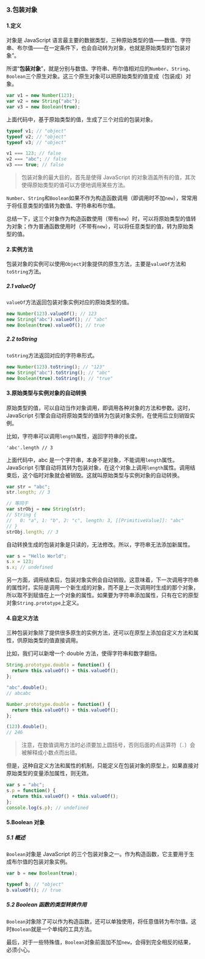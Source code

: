 ### 3.包装对象

#### 1.定义

对象是 JavaScript 语言最主要的数据类型，三种原始类型的值——数值、字符串、布尔值——在一定条件下，也会自动转为对象，也就是原始类型的“包装对象”。

所谓“**包装对象**”，就是分别与数值、字符串、布尔值相对应的`Number`、`String`、`Boolean`三个原生对象。这三个原生对象可以把原始类型的值变成（包装成）对象。

```javascript
var v1 = new Number(123);
var v2 = new String("abc");
var v3 = new Boolean(true);
```

上面代码中，基于原始类型的值，生成了三个对应的包装对象。

```javascript
typeof v1; // "object"
typeof v2; // "object"
typeof v3; // "object"

v1 === 123; // false
v2 === "abc"; // false
v3 === true; // false
```

> 包装对象的最大目的，首先是使得 JavaScript 的对象涵盖所有的值，其次使得原始类型的值可以方便地调用某些方法。

`Number`、`String`和`Boolean`如果不作为构造函数调用（即调用时不加`new`），常常用于将任意类型的值转为数值、字符串和布尔值。

总结一下，这三个对象作为构造函数使用（带有`new`）时，可以将原始类型的值转为对象；作为普通函数使用时（不带有`new`），可以将任意类型的值，转为原始类型的值。

#### 2.实例方法

包装对象的实例可以使用`Object`对象提供的原生方法，主要是`valueOf`方法和`toString`方法。

##### 2.1 valueOf

`valueOf`方法返回包装对象实例对应的原始类型的值。

```javascript
new Number(123).valueOf(); // 123
new String("abc").valueOf(); // "abc"
new Boolean(true).valueOf(); // true
```

##### 2.2 toString

`toString`方法返回对应的字符串形式。

```javascript
new Number(123).toString(); // "123"
new String("abc").toString(); // "abc"
new Boolean(true).toString(); // "true"
```

#### 3.原始类型与实例对象的自动转换

原始类型的值，可以自动当作对象调用，即调用各种对象的方法和参数。这时，JavaScript 引擎会自动将原始类型的值转为包装对象实例，在使用后立刻销毁实例。

比如，字符串可以调用`length`属性，返回字符串的长度。

`'abc'.length // 3`

上面代码中，abc 是一个字符串，本身不是对象，不能调用`length`属性。JavaScript 引擎自动将其转为包装对象，在这个对象上调用`length`属性。调用结束后，这个临时对象就会被销毁。这就叫原始类型与实例对象的自动转换。

```javascript
var str = "abc";
str.length; // 3

// 等同于
var strObj = new String(str);
// String {
//   0: "a", 1: "b", 2: "c", length: 3, [[PrimitiveValue]]: "abc"
// }
strObj.length; // 3
```

自动转换生成的包装对象是只读的，无法修改。所以，字符串无法添加新属性。

```javascript
var s = "Hello World";
s.x = 123;
s.x; // undefined
```

另一方面，调用结束后，包装对象实例会自动销毁。这意味着，下一次调用字符串的属性时，实际是调用一个新生成的对象，而不是上一次调用时生成的那个对象，所以取不到赋值在上一个对象的属性。如果要为字符串添加属性，只有在它的原型对象`String.prototype`上定义。

#### 4.自定义方法

三种包装对象除了提供很多原生的实例方法，还可以在原型上添加自定义方法和属性，供原始类型的值直接调用。

比如，我们可以新增一个 double 方法，使得字符串和数字翻倍。

```javascript
String.prototype.double = function() {
  return this.valueOf() + this.valueOf();
};

"abc".double();
// abcabc

Number.prototype.double = function() {
  return this.valueOf() + this.valueOf();
};

(123).double();
// 246
```

> 注意，在数值调用方法时必须要加上圆括号，否则后面的点运算符（`.`）会被解释成小数点而出错。

但是，这种自定义方法和属性的机制，只能定义在包装对象的原型上，如果直接对原始类型的变量添加属性，则无效。

```javascript
var s = "abc";
s.p = function() {
  return this.valueOf() + this.valueOf();
};
console.log(s.p); // undefined
```

#### 5.Boolean 对象

##### 5.1 概述

`Boolean`对象是 JavaScript 的三个包装对象之一。作为构造函数，它主要用于生成布尔值的包装对象实例。

```javascript
var b = new Boolean(true);

typeof b; // "object"
b.valueOf(); // true
```

##### 5.2 Boolean 函数的类型转换作用

`Boolean`对象除了可以作为构造函数，还可以单独使用，将任意值转为布尔值。这时`Boolean`就是一个单纯的工具方法。

最后，对于一些特殊值，`Boolean`对象前面加不加`new`，会得到完全相反的结果，必须小心。
